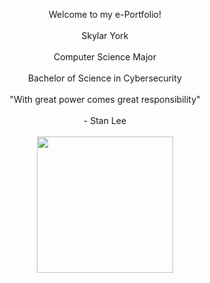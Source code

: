 <p align="center">
Welcome to my e-Portfolio! <br> <br>
Skylar York <br> <br>
Computer Science Major <br> <br>
Bachelor of Science in Cybersecurity <br> <br>
"With great power comes great responsibility" <br> <br>
- Stan Lee <br> <br>
<img src="https://github.com/SkylarYork/Skylar-York-Portfolio-2024-/assets/160919133/71db1925-9e68-4703-bd3e-04c7fafc1f91" width="218" height="218">
